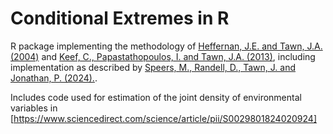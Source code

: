 # Conditional Extremes in R
R package implementing the methodology of 
[Heffernan, J.E. and Tawn, J.A. (2004)](https://academic.oup.com/jrsssb/article/66/3/497/7098439) 
and 
[Keef, C., Papastathopoulos, I. and Tawn, J.A. (2013)](https://www.sciencedirect.com/science/article/pii/S0047259X12002436), 
including implementation as described by 
[Speers, M., Randell, D., Tawn, J. and Jonathan, P. (2024).](https://www.sciencedirect.com/science/article/pii/S0029801824020924).

Includes code used for estimation of the joint density of environmental variables in [https://www.sciencedirect.com/science/article/pii/S0029801824020924]

